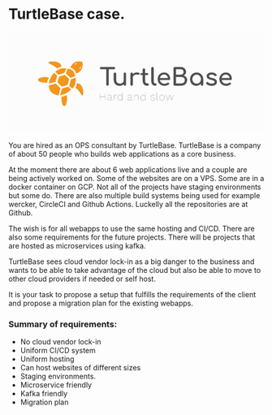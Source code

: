 # TurtleBase case.

![TurtleBase logo](/logo.png)

You are hired as an OPS consultant by TurtleBase. TurtleBase is a company of about 50 people who builds web applications as a core business. 

At the moment there are about 6 web applications live and a couple are being actively worked on. Some of the websites are on a VPS. Some are in a docker container on GCP. Not all of the projects have staging environments but some do. There are also multiple build systems being used for example wercker, CircleCI and Github Actions. Luckelly all the repositories are at Github.

The wish is for all webapps to use the same hosting and CI/CD. There are also some requirements for the future projects. There will be projects that are hosted as microservices using kafka. 

TurtleBase sees cloud vendor lock-in as a big danger to the business and wants to be able to take advantage of the cloud but also be able to move to other cloud providers if needed or self host.

It is your task to propose a setup that fulfills the requirements of the client and propose a migration plan for the existing webapps.

### Summary of requirements:
 - No cloud vendor lock-in
 - Uniform CI/CD system
 - Uniform hosting
 - Can host websites of different sizes
 - Staging environments.
 - Microservice friendly
 - Kafka friendly
 - Migration plan


